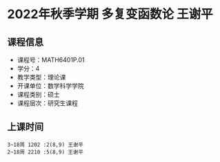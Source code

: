 # 2022年秋季学期 多复变函数论 王谢平






## 课程信息

- 课程号：MATH6401P.01
- 学分：4
- 教学类型：理论课
- 开课单位：数学科学学院
- 课程类别：硕士
- 课程层次：研究生课程

## 上课时间

```
3~18周 1202 :2(8,9) 王谢平
2~18周 2210 :5(8,9) 王谢平
```

